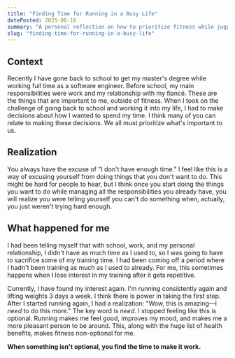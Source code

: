 ```yaml
---
title: "Finding Time for Running in a Busy Life"
datePosted: 2025-06-18
summary: "A personal reflection on how to prioritize fitness while juggling a full-time job, graduate school, and relationships."
slug: "finding-time-for-running-in-a-busy-life"
---
```


## Context
Recently I have gone back to school to get my master's degree while working full time as a software engineer. Before school, my main responsibilities were work and my relationship with my fiancé. These are the things that are important to me, outside of fitness. When I took on the challenge of going back to school and working it into my life, I had to make decisions about how I wanted to spend my time. I think many of you can relate to making these decisions. We all must prioritize what's important to us.

## Realization
You always have the excuse of "I don't have enough time." I feel like this is a way of excusing yourself from doing things that you don't want to do. This might be hard for people to hear, but I think once you start doing the things you want to do while managing all the responsibilities you already have, you will realize you were telling yourself you can't do something when, actually, you just weren't trying hard enough.

## What happened for me
I had been telling myself that with school, work, and my personal relationship, I didn't have as much time as I used to, so I was going to have to sacrifice some of my training time. I had been coming off a period where I hadn't been training as much as I used to already. For me, this sometimes happens when I lose interest in my training after it gets repetitive.

Currently, I have found my interest again. I'm running consistently again and lifting weights 3 days a week. I think there is power in taking the first step. After I started running again, I had a realization: "Wow, this is amazing—I *need* to do this more." The key word is *need*. I stopped feeling like this is optional. Running makes me feel good, improves my mood, and makes me a more pleasant person to be around. This, along with the huge list of health benefits, makes fitness non-optional for me.

**When something isn't optional, you find the time to make it work.**